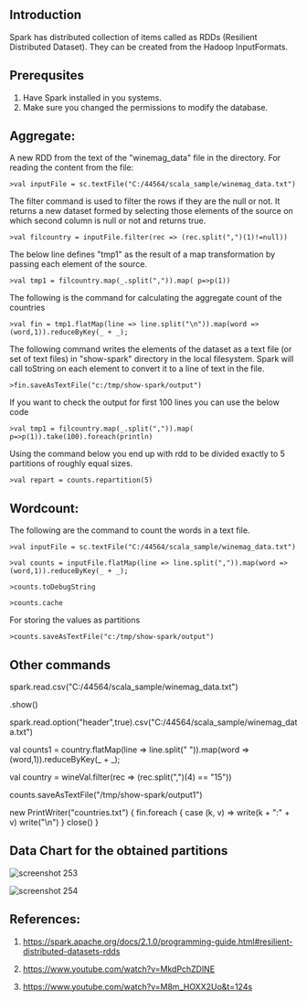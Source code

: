 ## Introduction
Spark has distributed collection of items called as RDDs (Resilient Distributed Dataset). They can be created from the Hadoop InputFormats.

## Prerequsites
1. Have Spark installed in you systems.
2. Make sure you changed the permissions to modify the database. 

## Aggregate:

A new RDD from the text of the "winemag_data" file in the directory. For reading the content from the file:

```
>val inputFile = sc.textFile("C:/44564/scala_sample/winemag_data.txt")
```
The filter command is used to filter the rows if they are the null or not. It returns a new dataset formed by selecting those elements of the source on which second column is null or not and returns true.
```
>val filcountry = inputFile.filter(rec => (rec.split(",")(1)!=null))
```

The below line defines "tmp1" as the result of a map transformation by passing each element of the source.
```
>val tmp1 = filcountry.map(_.split(",")).map( p=>p(1))
```
The following is the command for calculating the aggregate count of the countries

```
>val fin = tmp1.flatMap(line => line.split("\n")).map(word => (word,1)).reduceByKey(_ + _);
```
The following command writes the elements of the dataset as a text file (or set of text files) in "show-spark" directory in the local filesystem. Spark will call toString on each element to convert it to a line of text in the file.
```
>fin.saveAsTextFile("c:/tmp/show-spark/output")
```

If you want to check the output for first 100 lines you can use the below code
```
>val tmp1 = filcountry.map(_.split(",")).map( p=>p(1)).take(100).foreach(println)
```
Using the command below you end up with rdd to be divided exactly to 5 partitions of roughly equal sizes.

```
>val repart = counts.repartition(5)
```

## Wordcount:

The following are the command to count the words in a text file.

```
>val inputFile = sc.textFile("C:/44564/scala_sample/winemag_data.txt")
```

```
>val counts = inputFile.flatMap(line => line.split(",")).map(word => (word,1)).reduceByKey(_ + _);
```

```
>counts.toDebugString
```

```
>counts.cache
```

For storing the values as partitions 
```
>counts.saveAsTextFile("c:/tmp/show-spark/output")
```

## Other commands

spark.read.csv("C:/44564/scala_sample/winemag_data.txt")

.show()

spark.read.option("header",true).csv("C:/44564/scala_sample/winemag_data.txt")

val counts1 = country.flatMap(line => line.split(" ")).map(word => (word,1)).reduceByKey(_ + _);

val country = wineVal.filter(rec => (rec.split(",")(4) == "15"))

counts.saveAsTextFile("/tmp/show-spark/output1")


new PrintWriter("countries.txt") {
  fin.foreach {
    case (k, v) =>
      write(k + ":" + v)
      write("\n")
  }
  close()
}

## Data Chart for the obtained partitions

![screenshot 253](https://user-images.githubusercontent.com/31740161/47864632-1af10180-ddc8-11e8-9658-9c8a389a4189.png)  

![screenshot 254](https://user-images.githubusercontent.com/31740161/47864692-3e1bb100-ddc8-11e8-9e87-b055429ebda2.png)

## References:

1. https://spark.apache.org/docs/2.1.0/programming-guide.html#resilient-distributed-datasets-rdds

2. https://www.youtube.com/watch?v=MkdPchZDlNE

3. https://www.youtube.com/watch?v=M8m_HOXX2Uo&t=124s
